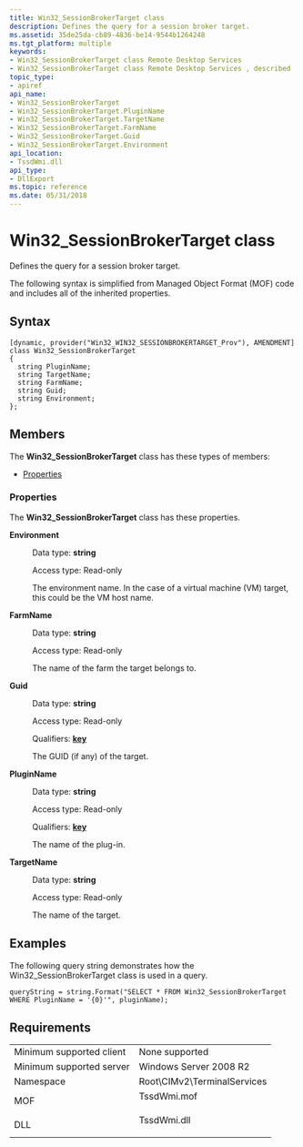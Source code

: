 ```yaml
---
title: Win32_SessionBrokerTarget class
description: Defines the query for a session broker target.
ms.assetid: 35de25da-cb89-4836-be14-9544b1264248
ms.tgt_platform: multiple
keywords:
- Win32_SessionBrokerTarget class Remote Desktop Services
- Win32_SessionBrokerTarget class Remote Desktop Services , described
topic_type:
- apiref
api_name:
- Win32_SessionBrokerTarget
- Win32_SessionBrokerTarget.PluginName
- Win32_SessionBrokerTarget.TargetName
- Win32_SessionBrokerTarget.FarmName
- Win32_SessionBrokerTarget.Guid
- Win32_SessionBrokerTarget.Environment
api_location:
- TssdWmi.dll
api_type:
- DllExport
ms.topic: reference
ms.date: 05/31/2018
---
```


# Win32\_SessionBrokerTarget class

Defines the query for a session broker target.

The following syntax is simplified from Managed Object Format (MOF) code and includes all of the inherited properties.

## Syntax

``` syntax
[dynamic, provider("Win32_WIN32_SESSIONBROKERTARGET_Prov"), AMENDMENT]
class Win32_SessionBrokerTarget
{
  string PluginName;
  string TargetName;
  string FarmName;
  string Guid;
  string Environment;
};
```

## Members

The **Win32\_SessionBrokerTarget** class has these types of members:

-   [Properties](#properties)

### Properties

The **Win32\_SessionBrokerTarget** class has these properties.

<dl> <dt>

**Environment**
</dt> <dd> <dl> <dt>

Data type: **string**
</dt> <dt>

Access type: Read-only
</dt> </dl>

The environment name. In the case of a virtual machine (VM) target, this could be the VM host name.

</dd> <dt>

**FarmName**
</dt> <dd> <dl> <dt>

Data type: **string**
</dt> <dt>

Access type: Read-only
</dt> </dl>

The name of the farm the target belongs to.

</dd> <dt>

**Guid**
</dt> <dd> <dl> <dt>

Data type: **string**
</dt> <dt>

Access type: Read-only
</dt> <dt>

Qualifiers: [**key**](https://docs.microsoft.com/windows/desktop/WmiSdk/key-qualifier)
</dt> </dl>

The GUID (if any) of the target.

</dd> <dt>

**PluginName**
</dt> <dd> <dl> <dt>

Data type: **string**
</dt> <dt>

Access type: Read-only
</dt> <dt>

Qualifiers: [**key**](https://docs.microsoft.com/windows/desktop/WmiSdk/key-qualifier)
</dt> </dl>

The name of the plug-in.

</dd> <dt>

**TargetName**
</dt> <dd> <dl> <dt>

Data type: **string**
</dt> <dt>

Access type: Read-only
</dt> </dl>

The name of the target.

</dd> </dl>

## Examples

The following query string demonstrates how the Win32\_SessionBrokerTarget class is used in a query.


```CSharp
queryString = string.Format("SELECT * FROM Win32_SessionBrokerTarget WHERE PluginName = '{0}'", pluginName);
```



## Requirements



|                                     |                                                                                        |
|-------------------------------------|----------------------------------------------------------------------------------------|
| Minimum supported client<br/> | None supported<br/>                                                              |
| Minimum supported server<br/> | Windows Server 2008 R2<br/>                                                      |
| Namespace<br/>                | Root\\CIMv2\\TerminalServices<br/>                                               |
| MOF<br/>                      | <dl> <dt>TssdWmi.mof</dt> </dl> |
| DLL<br/>                      | <dl> <dt>TssdWmi.dll</dt> </dl> |



 

 





